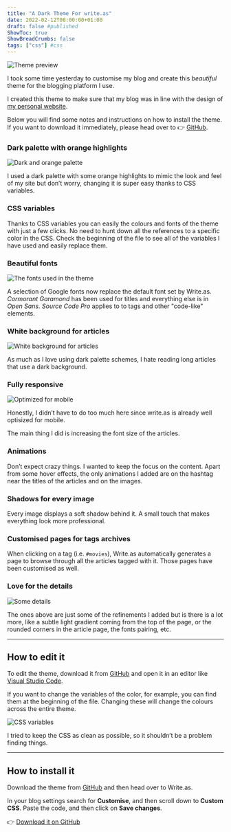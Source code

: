 ```yaml
---
title: "A Dark Theme For write.as"
date: 2022-02-12T08:00:00+01:00
draft: false #published
ShowToc: true
ShowBreadCrumbs: false
tags: ["css"] #css
---
```


![Theme preview](https://i.snap.as/xZuovPhQ.jpg)

I took some time yesterday to customise my blog and create this *beautiful* theme for the blogging platform I use.

<!--more-->

I created this theme to make sure that my blog was in line with the design of [my personal website](https://iamfran.com).

Below you will find some notes and instructions on how to install the theme. If you want to download it immediately, please head over to 👉 [GitHub](https://github.com/francesco-puppo/Write.as-Dark-Fran-Theme).

### Dark palette with orange highlights

![Dark and orange palette](https://i.snap.as/iBpD9Sya.jpg)

I used a dark palette with some orange highlights to mimic the look and feel of my site but don’t worry, changing it is super easy thanks to CSS variables.

### CSS variables

Thanks to CSS variables you can easily the colours and fonts of the theme with just a few clicks. No need to hunt down all the references to a specific color in the CSS. Check the beginning of the file to see all of the variables I have used and easily replace them.

### Beautiful fonts

![The fonts used in the theme](https://i.snap.as/lxyXqbqB.jpg)

A selection of Google fonts now replace the default font set by Write.as.
*Cormorant Garamond* has been used for titles and everything else is in *Open Sans*.
*Source Code Pro* applies to to tags and other "code-like" elements.

### White background for articles

![White background for articles](https://i.snap.as/rZb34itU.jpg)

As much as I love using dark palette schemes, I hate reading long articles that use a dark background.

### Fully responsive

![Optimized for mobile](https://i.snap.as/8fdJwadK.jpg)

Honestly, I didn’t have to do too much here since write.as is already well optisized for mobile.

The main thing I did is increasing the font size of the articles.

### Animations

Don’t expect crazy things. I wanted to keep the focus on the content. Apart from some hover effects, the only animations I added are on the hashtag near the titles of the articles and on the images.

### Shadows for every image

Every image displays a soft shadow behind it. A small touch that makes everything look more professional.

### Customised pages for tags archives

When clicking on a tag (i.e. `#movies`), Write.as automatically generates a page to browse through all the articles tagged with it. Those pages have been customised as well.

### Love for the details

![Some details](https://i.snap.as/W4chEIkj.jpg)

The ones above are just some of the refinements I added but is there is a lot more, like a subtle light gradient coming from the top of the page, or the rounded corners in the article page, the fonts pairing, etc.

---

## How to edit it

To edit the theme, download it from [GitHub](https://github.com/francesco-puppo/Write.as-Dark-Fran-Theme) and open it in an editor like [Visual Studio Code](https://code.visualstudio.com/).

If you want to change the variables of the color, for example, you can find them at the beginning of the file. Changing these will change the colours across the entire theme.

![CSS variables](https://i.snap.as/mA3xsrNe.png)

I tried to keep the CSS as clean as possible, so it shouldn’t be a problem finding things.

---

## How to install it

Download the theme from [GitHub](https://github.com/francesco-puppo/Write.as-Dark-Fran-Theme) and then head over to Write.as.

In your blog settings search for **Customise**, and then scroll down to **Custom CSS**. Paste the code, and then click on **Save changes**.

👉 [Download it on GitHub](https://github.com/francesco-puppo/Write.as-Dark-Fran-Theme)
